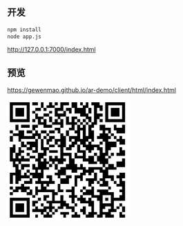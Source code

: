## 开发

```
npm install
node app.js
```

http://127.0.0.1:7000/index.html

## 预览

https://gewenmao.github.io/ar-demo/client/html/index.html

![qrcode](./qr/index.png)